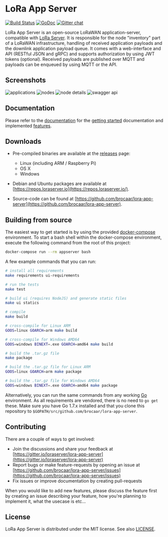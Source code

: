 # LoRa App Server

[![Build Status](https://travis-ci.org/brocaar/lora-app-server.svg?branch=master)](https://travis-ci.org/brocaar/lora-app-server)
[![GoDoc](https://godoc.org/github.com/brocaar/lora-app-server?status.svg)](https://godoc.org/github.com/brocaar/lora-app-server)
[![Gitter chat](https://badges.gitter.im/Join%20Chat.svg)](https://gitter.im/loraserver/lora-app-server)

LoRa App Server is an open-source LoRaWAN application-server, compatible
with [LoRa Server](https://github.com/brocaar/loraserver). It is responsible
for the node "inventory" part of a LoRaWAN infrastructure, handling of received
application payloads and the downlink application payload queue. It comes
with a web-interface and API (RESTful JSON and gRPC) and supports authorization
by using JWT tokens (optional). Received payloads are published over MQTT
and payloads can be enqueued by using MQTT or the API.

## Screenshots

![applications](docs/img/web_applications.png)
![nodes](docs/img/web_nodes.png)
![node details](docs/img/web_node_details.png)
![swagger api](docs/img/swagger.png)


## Documentation

Please refer to the [documentation](https://docs.loraserver.io/lora-app-server/) for the
[getting started](https://docs.loraserver.io/lora-app-server/getting-started/)
documentation and implemented [features](https://docs.loraserver.io/lora-app-server/features/).

## Downloads

* Pre-compiled binaries are available at the [releases](https://github.com/brocaar/lora-app-server/releases) page:

	* Linux (including ARM / Raspberry Pi)
	* OS X
	* Windows

* Debian and Ubuntu packages are available at [https://repos.loraserver.io](https://repos.loraserver.io/).
* Source-code can be found at [https://github.com/brocaar/lora-app-server](https://github.com/brocaar/lora-app-server).

## Building from source

The easiest way to get started is by using the provided 
[docker-compose](https://docs.docker.com/compose/) environment. To start a bash
shell within the docker-compose environment, execute the following command from
the root of this project:

```bash
docker-compose run --rm appserver bash
```

A few example commands that you can run:

```bash
# install all requirements
make requirements ui-requirements

# run the tests
make test

# build ui (requires NodeJS) and generate static files
make ui statics 

# compile
make build

# cross-compile for Linux ARM
GOOS=linux GOARCH=arm make build

# cross-compile for Windows AMD64
GOOS=windows BINEXT=.exe GOARCH=amd64 make build

# build the .tar.gz file
make package

# build the .tar.gz file for Linux ARM
GOOS=linux GOARCH=arm make package

# build the .tar.gz file for Windows AMD64
GOOS=windows BINEXT=.exe GOARCH=amd64 make package
```

Alternatively, you can run the same commands from any working
[Go](https://golang.org/) environment. As all requirements are vendored,
there is no need to `go get` these. Make sure you have Go 1.7.x installed
and that you clone this repository to
`$GOPATH/src/github.com/brocaar/lora-app-server`.

## Contributing

There are a couple of ways to get involved:

* Join the discussions and share your feedback at [https://gitter.io/loraserver/lora-app-server](https://gitter.io/loraserver/lora-app-server)
* Report bugs or make feature-requests by opening an issue at [https://github.com/brocaar/lora-app-server/issues](https://github.com/brocaar/lora-app-server/issues)
* Fix issues or improve documentation by creating pull-requests

When you would like to add new features, please discuss the feature first
by creating an issue describing your feature, how you're planning to implement
it, what the usecase is etc...

## License

LoRa App Server is distributed under the MIT license. See also
[LICENSE](https://github.com/brocaar/lora-app-server/blob/master/LICENSE).
